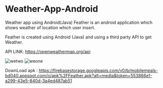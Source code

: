# Weather-App-Android
Weather app using Android(Java)
Feather is an android application which shows weather of location which user insert.

Feather is created using Android (Java) and using a third party API to get Weather.

API LINK: https://openweathermap.org/api

![wetwo](https://user-images.githubusercontent.com/67401274/127780743-0c616c6a-89bc-4db0-b43f-b1b275cca9ab.jpg)
![weone](https://user-images.githubusercontent.com/67401274/127780745-fad54620-8ea0-40d9-9519-7dad4331febd.jpg)


DownLoad apk : https://firebasestorage.googleapis.com/v0/b/mobilemeals-bd040.appspot.com/o/apk%2FFeather.apk?alt=media&token=553866e1-a299-43e5-840d-3a4ed487ab51
